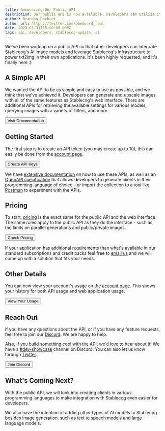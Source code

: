 ```yaml
---
title: Announcing Our Public API
description: Our public API is now available. Developers can utilize it to build applications that generate and upscale images using Stablecog's selection of AI image models.
author: Brandon Berhent
author_url: https://twitter.com/bbedward_real
date: 2023-05-31T15:00:00.000Z
tags: api, developers, stablecog-update, ai
---
```


<script>
  import Button from '$lib/components/buttons/Button.svelte';
  import DocImage from '$lib/components/docs/DocImage.svelte';
</script>

We've been working on a public API so that other developers can integrate Stablecog's AI image models and leverage Stablecog's infrastructure to power txt2img in their own applications. It's been highly requested, and it's finally here :)

## A Simple API

We wanted the API to be as simple and easy to use as possible, and we think that we've achieved it. Developers can generate and upscale images with all of the same features as Stablecog's web interface. There are additional APIs for retrieving the available settings for various models, querying images with a variety of filters, and more.

<Button class="mt-4 mb-1" target="_blank" href="https://stablecog.com/docs">Visit Documentation</Button>

<DocImage src="https://ba.stablecog.com/blog/docs-v1.png" href="https://stablecog.com/docs" width="2880" height="2000" alt="Stablecog API Documentation" />

## Getting Started

The first step is to create an API token (you may create up to 10), this can easily be done from the [account page](https://stablecog.com/account/api-keys).

<Button class="mt-4 mb-2" target="_blank" href="https://stablecog.com/account/api-keys">Create API Keys</Button>

<DocImage src="https://ba.stablecog.com/blog/account-api-keys.png" href="https://stablecog.com/account/api-keys" width="2880" height="1600" alt="Stablecog API Keys" />

We have [extensive documentation](https://stablecog.com/docs) on how to use these APIs, as well as an [OpenAPI specification](https://github.com/stablecog/sc-go/blob/master/server/openapi_token.yaml) that allows developers to generate clients in their programming language of choice - or import the collection to a tool like [Postman](https://www.postman.com) to experiment with the APIs.

## Pricing

To start, [pricing](https://stablecog.com/pricing) is the exact same for the public API and the web interface. The same rules apply to the public API as they do the interface - such as the limits on parallel generations and public/private images.

<Button class="mt-4 mb-1" target="_blank" href="https://stablecog.com/pricing">Check Pricing</Button>

<DocImage src="https://ba.stablecog.com/blog/pricing-v2.png" href="https://stablecog.com/pricing" width="2880" height="2000" alt="Stablecog API Pricing" />

If your application has additional requirements than what's available in our standard subscriptions and credit packs feel free to [email us](mailto:hello@stablecog.com) and we will come up with a solution that fits your needs.

## Other Details

You can now view your account's usage on the [account page](https://stablecog.com/account/usage). This shows your history for both API usage and web application usage.

<Button class="mt-4 mb-1" target="_blank" href="https://stablecog.com/account/usage">View Your Usage</Button>

<DocImage src="https://ba.stablecog.com/blog/account-usage.png" href="https://stablecog.com/account/usage" width="2880" height="2000" alt="Stablecog Account Usage" />

## Reach Out

If you have any questions about the API, or if you have any feature requests, feel free to join our [Discord](https://stablecog.com/discord). We are happy to help.

Also, if you build something cool with the API, we'd love to hear about it! We have a [#dev-showcase](https://stablecog.com/discord) channel on Discord. You can also let us know through [Twitter](https://stablecog.com/twitter).

<Button class="mt-4 mb-1" target="_blank" href="https://stablecog.com/discord">Join Discord</Button>

## What's Coming Next?

With the public API, we will look into creating clients in various programming languages to make integration with Stablecog even easier for developers.

We also have the intention of adding other types of AI models to Stablecog besides image generation, such as text to speech models and large language models.
